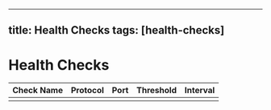
---
title: Health Checks
tags: [health-checks]
---

# Health Checks  

| Check Name | Protocol | Port | Threshold | Interval |
|------------|----------|------|-----------|----------|
|            |          |      |           |          |
